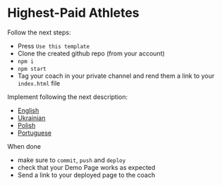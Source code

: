 # Highest-Paid Athletes

Follow the next steps:

- Press `Use this template`
- Clone the created github repo (from your account)
- `npm i`
- `npm start`
- Tag your coach in your private channel and rend them a link to your `index.html` file


Implement following the next description:
- [English](./description/en.md)
- [Ukrainian](./description/ua.md)
- [Polish](./description/pl.md)
- [Portuguese](./description/pt.md)

When done 
- make sure to `commit`, `push` and `deploy`
- check that your Demo Page works as expected
- Send a link to your deployed page to the coach 
